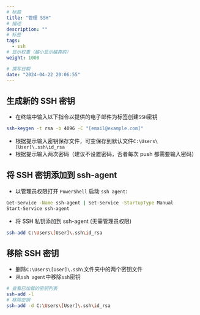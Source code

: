 ```yaml
---
# 标题
title: "管理 SSH"
# 描述
description: ""
# 标签
tags:
  - ssh
# 显示权重（越小显示越靠前）
weight: 1000

# 撰写日期
date: "2024-04-22 20:06:55"
---
```


## 生成新的 SSH 密钥

- 在终端中输入以下指令以提供的电子邮件为标签创建`SSH`密钥

```Bash
ssh-keygen -t rsa -b 4096 -C "[email@example.com]"
```

- 根据提示输入密钥保存文件，可空保存到默认文件`C:\Users\[User]\.ssh\id_rsa`
- 根据提示输入两次密码（建议不设置密码，否者每次 push 都需要输入密码）

## 将 SSH 密钥添加到 ssh-agent

- 以管理员权限打开 `PowerShell` 启动 `ssh agent`:

```Bash
Get-Service -Name ssh-agent | Set-Service -StartupType Manual
Start-Service ssh-agent
```

- 将 SSH 私钥添加到 ssh-agent (无需管理员权限)

```Bash
ssh-add C:\Users\[User]\.ssh\id_rsa
```

## 移除 SSH 密钥

- 删除`C:\Users\[User]\.ssh\`文件夹中的两个密钥文件
- 从`ssh agent`中移除`ssh`密钥

```Bash
# 查看已加载的密钥列表
ssh-add -l
# 移除密钥
ssh-add -d C:\Users\[User]\.ssh\id_rsa
```

